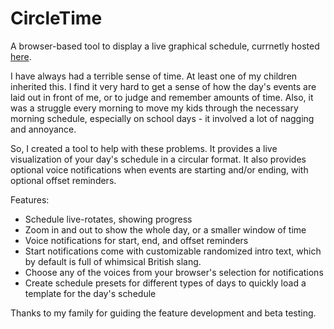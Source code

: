 # CircleTime
A browser-based tool to display a live graphical schedule, currnetly hosted [here](https://circletime.briankardon.net).

I have always had a terrible sense of time. At least one of my children inherited this. I find it very hard to get a sense of how the day's events are laid out in front of me, or to judge and remember amounts of time. Also, it was a struggle every morning to move my kids through the necessary morning schedule, especially on school days - it involved a lot of nagging and annoyance.

So, I created a tool to help with these problems. It provides a live visualization of your day's schedule in a circular format. It also provides optional voice notifications when events are starting and/or ending, with optional offset reminders.

Features:
- Schedule live-rotates, showing progress
- Zoom in and out to show the whole day, or a smaller window of time
- Voice notifications for start, end, and offset reminders
- Start notifications come with customizable randomized intro text, which by default is full of whimsical British slang.
- Choose any of the voices from your browser's selection for notifications
- Create schedule presets for different types of days to quickly load a template for the day's schedule

Thanks to my family for guiding the feature development and beta testing.
